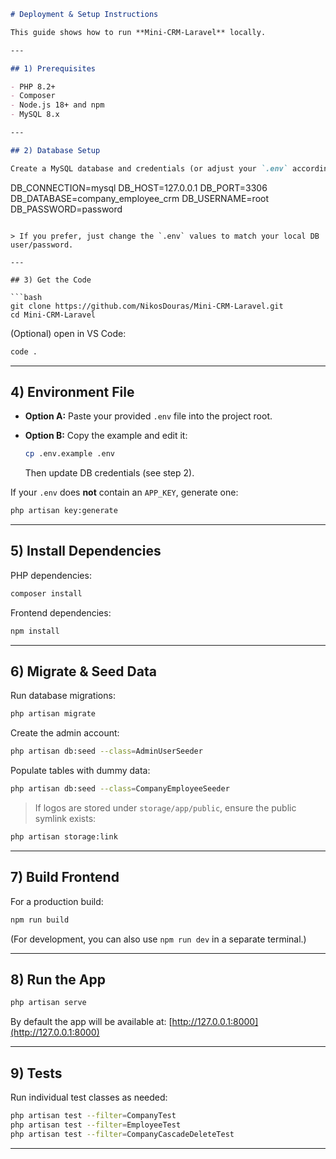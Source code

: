 ```markdown
# Deployment & Setup Instructions

This guide shows how to run **Mini-CRM-Laravel** locally.

---

## 1) Prerequisites

- PHP 8.2+
- Composer
- Node.js 18+ and npm
- MySQL 8.x

---

## 2) Database Setup

Create a MySQL database and credentials (or adjust your `.env` accordingly):

```

DB_CONNECTION=mysql
DB_HOST=127.0.0.1
DB_PORT=3306
DB_DATABASE=company_employee_crm
DB_USERNAME=root
DB_PASSWORD=password

````

> If you prefer, just change the `.env` values to match your local DB user/password.

---

## 3) Get the Code

```bash
git clone https://github.com/NikosDouras/Mini-CRM-Laravel.git
cd Mini-CRM-Laravel
````

(Optional) open in VS Code:

```bash
code .
```

---

## 4) Environment File

* **Option A:** Paste your provided `.env` file into the project root.
* **Option B:** Copy the example and edit it:

  ```bash
  cp .env.example .env
  ```

  Then update DB credentials (see step 2).

If your `.env` does **not** contain an `APP_KEY`, generate one:

```bash
php artisan key:generate
```

---

## 5) Install Dependencies

PHP dependencies:

```bash
composer install
```

Frontend dependencies:

```bash
npm install
```

---

## 6) Migrate & Seed Data

Run database migrations:

```bash
php artisan migrate
```

Create the admin account:

```bash
php artisan db:seed --class=AdminUserSeeder
```

Populate tables with dummy data:

```bash
php artisan db:seed --class=CompanyEmployeeSeeder
```

> If logos are stored under `storage/app/public`, ensure the public symlink exists:

```bash
php artisan storage:link
```

---

## 7) Build Frontend

For a production build:

```bash
npm run build
```

(For development, you can also use `npm run dev` in a separate terminal.)

---

## 8) Run the App

```bash
php artisan serve
```

By default the app will be available at: [http://127.0.0.1:8000](http://127.0.0.1:8000)

---

## 9) Tests

Run individual test classes as needed:

```bash
php artisan test --filter=CompanyTest
php artisan test --filter=EmployeeTest
php artisan test --filter=CompanyCascadeDeleteTest
```



---

```
```
